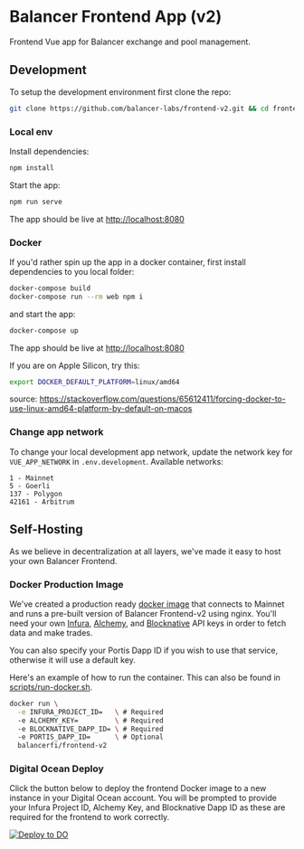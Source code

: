 # Balancer Frontend App (v2)

Frontend Vue app for Balancer exchange and pool management.

## Development

To setup the development environment first clone the repo:

```bash
git clone https://github.com/balancer-labs/frontend-v2.git && cd frontend-v2
```

### Local env

Install dependencies:

```bash
npm install
```

Start the app:

```bash
npm run serve
```

The app should be live at [http://localhost:8080](http://localhost:8080)

### Docker

If you'd rather spin up the app in a docker container, first install dependencies to you local folder:

```bash
docker-compose build
docker-compose run --rm web npm i
```

and start the app:

```bash
docker-compose up
```

The app should be live at [http://localhost:8080](http://localhost:8080)

If you are on Apple Silicon, try this:

```bash
export DOCKER_DEFAULT_PLATFORM=linux/amd64
```

source: https://stackoverflow.com/questions/65612411/forcing-docker-to-use-linux-amd64-platform-by-default-on-macos

### Change app network

To change your local development app network, update the network key for
`VUE_APP_NETWORK` in `.env.development`. Available networks:

```
1 - Mainnet
5 - Goerli
137 - Polygon
42161 - Arbitrum
```

## Self-Hosting

As we believe in decentralization at all layers, we've made it easy to host your own Balancer Frontend.

### Docker Production Image

We've created a production ready [docker image](./Dockerfile) that connects to Mainnet and runs
a pre-built version of Balancer Frontend-v2 using nginx. You'll need your own [Infura](https://infura.io), [Alchemy](https://www.alchemy.com/), and [Blocknative](https://blocknative.com) API keys in order to fetch data and make trades.

You can also specify your Portis Dapp ID if you wish to use that service, otherwise it will use a default key.

Here's an example of how to run the container. This can also be found in [scripts/run-docker.sh](./scripts/run-docker.sh).

```bash
docker run \
  -e INFURA_PROJECT_ID=   \ # Required
  -e ALCHEMY_KEY=         \ # Required
  -e BLOCKNATIVE_DAPP_ID= \ # Required
  -e PORTIS_DAPP_ID=      \ # Optional
  balancerfi/frontend-v2
```

### Digital Ocean Deploy

Click the button below to deploy the frontend Docker image to a new instance in your Digital Ocean account. You will be prompted to provide your Infura Project ID, Alchemy Key, and Blocknative Dapp ID as these are required for the frontend to work correctly.

[![Deploy to DO](https://www.deploytodo.com/do-btn-blue.svg)](https://cloud.digitalocean.com/apps/new?repo=https://github.com/balancer-labs/frontend-v2/tree/UI-769-one-click-deploy-to-digital-ocean)
